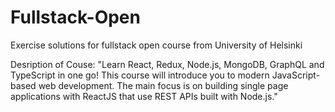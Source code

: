 # Fullstack-Open
Exercise solutions for fullstack open course from University of Helsinki

Desription of Couse:
"Learn React, Redux, Node.js, MongoDB, GraphQL and TypeScript in one go! This course will introduce you to modern JavaScript-based web development. The main focus is on building single page applications with ReactJS that use REST APIs built with Node.js."
